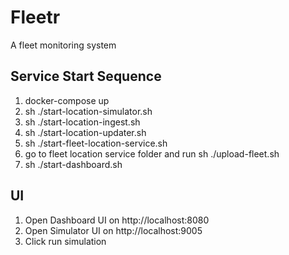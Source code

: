 # Fleetr

A fleet monitoring system

## Service Start Sequence
1. docker-compose up
3. sh ./start-location-simulator.sh
4. sh ./start-location-ingest.sh
5. sh ./start-location-updater.sh
6. sh ./start-fleet-location-service.sh
7. go to fleet location service folder and run sh ./upload-fleet.sh
8. sh ./start-dashboard.sh

## UI
1. Open Dashboard UI on http://localhost:8080
2. Open Simulator UI on http://localhost:9005
3. Click run simulation